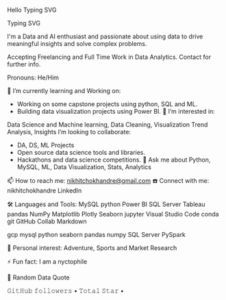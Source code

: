 Hello 
Typing SVG


Typing SVG

 I'm a Data and AI enthusiast and passionate about using data to drive meaningful insights and solve complex problems.

 Accepting Freelancing and Full Time Work in Data Analytics. Contact for further info.

 Pronouns: He/Him

🔭 I’m currently learning and Working on:

 - Working on some capstone projects using python, SQL and ML.
 - Building data visualization projects using Power BI.
👀 I’m interested in:

 Data Science and Machine learning,
 Data Cleaning, Visualization
 Trend Analysis, Insights
 I’m looking to collaborate:

  - DA, DS, ML Projects 
  - Open source data science tools and libraries.
  - Hackathons and data science competitions.
💬 Ask me about Python, MySQL, ML, Data Visualization, Stats, Analytics

📫 How to reach me:
nikhitchokhandre@gmail.com
☎️ Connect with me:
nikhitchokhandre LinkedIn


🛠 Languages and Tools:
MySQL python Power BI SQL Server Tableau pandas NumPy Matplotlib Plotly Seaborn jupyter Visual Studio Code conda git GitHub Collab Markdown

gcp mysql python seaborn pandas numpy SQL Server PySpark

👀 Personal interest: Adventure, Sports and Market Research

⚡ Fun fact: I am a nyctophile

🌱 Random Data Quote







𝙶𝚒𝚝𝙷𝚞𝚋 𝚏𝚘𝚕𝚕𝚘𝚠𝚎𝚛𝚜 • 𝚃𝚘𝚝𝚊𝚕 𝚂𝚝𝚊𝚛 • 
